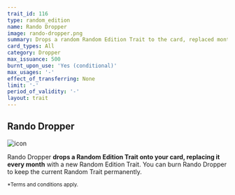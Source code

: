 ```yaml
---
trait_id: 116
type: random_edition
name: Rando Dropper
image: rando-dropper.png
summary: Drops a random Random Edition Trait to the card, replaced monthly. This Trait can be burned to keep the current Random Edition Trait permanently.
card_types: All
category: Dropper
max_issuance: 500
burnt_upon_use: 'Yes (conditional)'
max_usages: '-'
effect_of_transferring: None
limit: '-'
period_of_validity: '-'
layout: trait
---
```


## Rando Dropper

![icon](/assets/images/trait-icons/{{page.image}})

Rando Dropper **drops a Random Edition Trait onto your card, replacing it every month** with a new Random Edition Trait. You can burn Rando Dropper to keep the current Random Trait permanently.

<small>*Terms and conditions apply.</small>